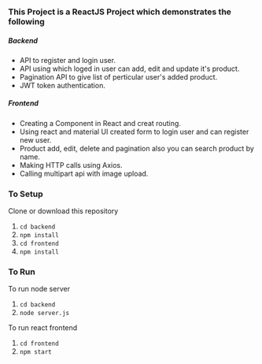 ### This Project is a ReactJS Project which demonstrates the following
##### Backend
- API to register and login user.
- API using which loged in user can add, edit and update it's product.
- Pagination API to give list of perticular user's added product.
- JWT token authentication.

##### Frontend
- Creating a Component in React and creat routing.
- Using react and material UI created form to login user and can register new user.
- Product add, edit, delete and pagination also you can search product by name.
- Making HTTP calls using Axios.
- Calling multipart api with image upload.

### To Setup
Clone or download this repository

1. `cd backend`
2. `npm install`
3. `cd frontend`
4. `npm install`

### To Run
To run node server
1. `cd backend`
2. `node server.js`

To run react frontend
1. `cd frontend`
2. `npm start`

